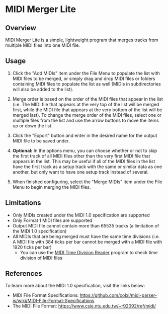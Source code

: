 # MIDI Merger Lite

Overview
------------

MIDI Merger Lite is a simple, lightweight program that merges tracks from multiple MIDI files into one MIDI file.

Usage
------------

1. Click the "Add MIDIs" item under the File Menu to populate the list with MIDI files to be merged, or simply drag and drop MIDI files or folders containing MIDI files to populate the list as well (MIDIs in subdirectories will also be added to the list).

2. Merge order is based on the order of the MIDI files that appear in the list (i.e. The MIDI file that appears at the very top of the list will be merged first, while the MIDI file that appears at the very bottom of the list will be merged last). To change the merge order of the MIDI files, select one or multiple files from the list and use the arrow buttons to move the items up or down the list.

3. Click the "Export" button and enter in the desired name for the output MIDI file to be saved under.

4. **Optional:** In the options menu, you can choose whether or not to skip the first track of all MIDI files other than the very first MIDI file that appears in the list. This may be useful if all of the MIDI files in the list have the first track as a setup track with the same or similar data as one another, but only want to have one setup track instead of several.

5. When finished configuring, select the "Merge MIDIs" item under the File Menu to begin merging the MIDI files.

Limitations
------------

- Only MIDIs created under the MIDI 1.0 specification are supported
- Only Format 1 MIDI files are supported
- Output MIDI file cannot contain more than 65535 tracks (a limitation of the MIDI 1.0 specification)
- All MIDIs that are being merged must have the same time divisions (i.e. A MIDI file with 384 ticks per bar cannot be merged with a MIDI file with 1920 ticks per bar)
	- You can use the [MIDI Time Division Reader](https://github.com/VirtuosicAI/MIDI-Time-Division-Reader) program to check time division of MIDI files

References
------------

To learn more about the MIDI 1.0 specification, visit the links below:
- MIDI File Format Specifications: https://github.com/colxi/midi-parser-js/wiki/MIDI-File-Format-Specifications
- The MIDI File Format: https://www.csie.ntu.edu.tw/~r92092/ref/midi/

